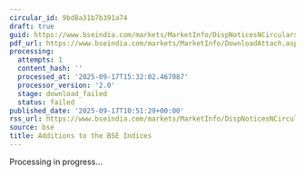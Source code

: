 ```yaml
---
circular_id: 9bd8a31b7b391a74
draft: true
guid: https://www.bseindia.com/markets/MarketInfo/DispNoticesNCirculars.aspx?Noticeid={DBCA3F7C-D6D1-480A-9BF8-5028754DA1EA}&noticeno=20250917-17&dt=09/17/2025&icount=17&totcount=56&flag=0
pdf_url: https://www.bseindia.com/markets/MarketInfo/DownloadAttach.aspx?id=20250917-17&attachedId=
processing:
  attempts: 1
  content_hash: ''
  processed_at: '2025-09-17T15:32:02.467087'
  processor_version: '2.0'
  stage: download_failed
  status: failed
published_date: '2025-09-17T10:51:29+00:00'
rss_url: https://www.bseindia.com/markets/MarketInfo/DispNoticesNCirculars.aspx?Noticeid={DBCA3F7C-D6D1-480A-9BF8-5028754DA1EA}&noticeno=20250917-17&dt=09/17/2025&icount=17&totcount=56&flag=0
source: bse
title: Additions to the BSE Indices
---
```


Processing in progress...